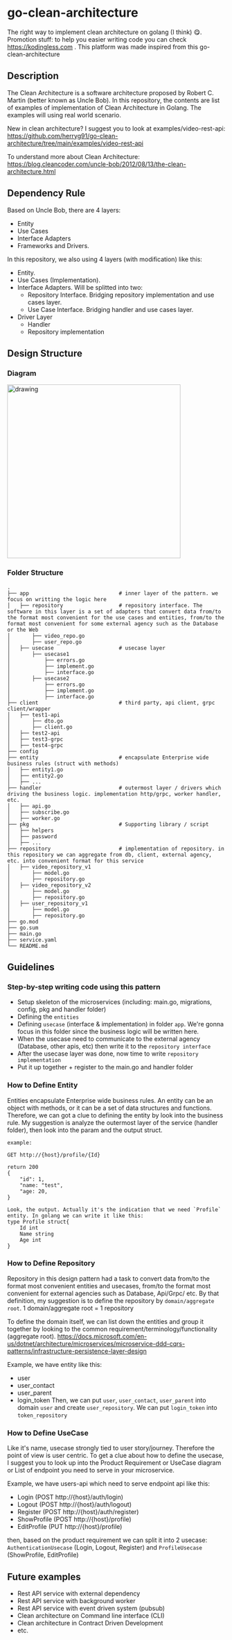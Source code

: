 # go-clean-architecture
The right way to implement clean architecture on golang (I think) :yum:. Promotion stuff: to help you easier writing code you can check https://kodingless.com . This platform was made inspired from this go-clean-architecture

## Description
The Clean Architecture is a software architecture proposed by Robert C. Martin (better known as Uncle Bob). In this repository, the contents are list of examples of implementation of Clean Architecture in Golang. The examples will using real world scenario. 

New in clean architecture? I suggest you to look at examples/video-rest-api: https://github.com/herryg91/go-clean-architecture/tree/main/examples/video-rest-api

To understand more about Clean Architecture: https://blog.cleancoder.com/uncle-bob/2012/08/13/the-clean-architecture.html

## Dependency Rule
Based on Uncle Bob, there are 4 layers:
* Entity
* Use Cases
* Interface Adapters
* Frameworks and Drivers.

In this repository, we also using 4 layers (with modification) like this:
* Entity. 
* Use Cases (Implementation).
* Interface Adapters. Will be splitted into two:
    * Repository Interface. Bridging repository implementation and use cases layer.
    * Use Case Interface. Bridging handler and use cases layer.
* Driver Layer
    * Handler
    * Repository implementation

## Design Structure
### Diagram
<img src="https://raw.githubusercontent.com/herryg91/go-clean-architecture/main/diagram.png" alt="drawing" width="400"/>

### Folder Structure
    .
    ├── app                             # inner layer of the pattern. we focus on writting the logic here
    │   ├── repository                  # repository interface. The software in this layer is a set of adapters that convert data from/to the format most convenient for the use cases and entities, from/to the format most convenient for some external agency such as the Database or the Web
    │       ├── video_repo.go
    │       ├── user_repo.go
    │   ├── usecase                     # usecase layer
    │       ├── usecase1
    │           ├── errors.go
    │           ├── implement.go
    │           ├── interface.go
    │       ├── usecase2
    │           ├── errors.go
    │           ├── implement.go
    │           ├── interface.go
    ├── client                          # third party, api client, grpc client/wrapper
    │   ├── test1-api
    │       ├── dto.go
    │       ├── client.go
    │   ├── test2-api
    │   ├── test3-grpc
    │   ├── test4-grpc
    ├── config
    ├── entity                          # encapsulate Enterprise wide business rules (struct with methods)
    │   ├── entity1.go
    │   ├── entity2.go
    │   ├── ...
    ├── handler                         # outermost layer / drivers which driving the business logic. implementation http/grpc, worker handler, etc.
    │   ├── api.go
    │   ├── subscribe.go
    │   ├── worker.go
    ├── pkg                             # Supporting library / script
    │   ├── helpers                     
    │   ├── password                    
    │   ├── ...                    
    ├── repository                      # implementation of repository. in this repository we can aggregate from db, client, external agency, etc. into convenient format for this service
    │   ├── video_repository_v1
    │       ├── model.go
    │       ├── repository.go
    │   ├── video_repository_v2
    │       ├── model.go
    │       ├── repository.go
    │   ├── user_repository_v1
    │       ├── model.go
    │       ├── repository.go
    ├── go.mod
    ├── go.sum
    ├── main.go
    ├── service.yaml
    └── README.md

## Guidelines
### Step-by-step writing code using this pattern
- Setup skeleton of the microservices (including: main.go, migrations, config, pkg and handler folder)
- Defining the `entities`
- Defining `usecase` (interface & implementation) in folder `app`. We're gonna focus in this folder since the business logic will be written here.
- When the usecase need to communicate to the external agency (Database, other apis, etc) then write it to the `repository interface`
- After the usecase layer was done, now time to write `repository implementation`
- Put it up together + register to the main.go and handler folder

### How to Define Entity
Entities encapsulate Enterprise wide business rules. An entity can be an object with methods, or it can be a set of data structures and functions. Therefore, we can got a clue to defining the entity by look into the business rule. My suggestion is analyze the outermost layer of the service (handler folder), then look into the param and the output struct. 

```
example:

GET http://{host}/profile/{Id}

return 200
{
    "id": 1,
    "name: "test",
    "age: 20,
}

Look, the output. Actually it's the indication that we need `Profile` entity. In golang we can write it like this:
type Profile struct{
    Id int
    Name string
    Age int
}

```

### How to Define Repository
Repository in this design pattern had a task to convert data from/to the format most convenient entities and usecases, from/to the format most convenient for external agencies such as Database, Api/Grpc/ etc. By that definition, my suggestion is to define the repository by `domain/aggregate root`. 1 domain/aggregate root = 1 repository

To define the domain itself, we can list down the entities and group it together by looking to the common requirement/terminology/functionality (aggregate root). https://docs.microsoft.com/en-us/dotnet/architecture/microservices/microservice-ddd-cqrs-patterns/infrastructure-persistence-layer-design

Example, we have entity like this:
- user
- user_contact
- user_parent
- login_token
Then, we can put `user`, `user_contact`, `user_parent` into domain `user` and create `user_repository`. We can put `login_token` into `token_repository`


### How to Define UseCase
Like it's name, usecase strongly tied to user story/journey. Therefore the point of view is user centric. To get a clue about how to define the usecase, I suggest you to look up into the Product Requirement or UseCase diagram or List of endpoint you need to serve in your microservice.

Example, we have users-api which need to serve endpoint api like this:
- Login (POST http://{host}/auth/login)
- Logout (POST http://{host}/auth/logout)
- Register (POST http://{host}/auth/register)
- ShowProfile (POST http://{host}/profile)
- EditProfile (PUT http://{host}/profile)

then, based on the product requirement we can split it into 2 usecase: `AuthenticationUsecase` (Login, Logout, Register) and `ProfileUsecase` (ShowProfile, EditProfile)


## Future examples
* Rest API service with external dependency
* Rest API service with background worker
* Rest API service with event driven system (pubsub)
* Clean architecture on Command line interface (CLI)
* Clean architecture in Contract Driven Development
* etc.
